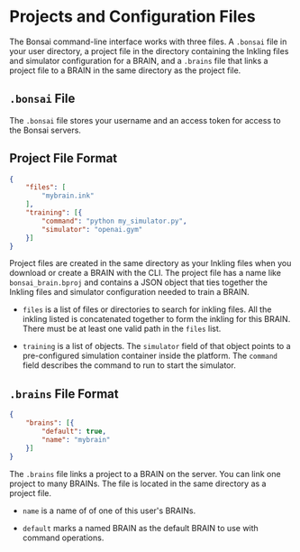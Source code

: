 # Projects and Configuration Files

The Bonsai command-line interface works with three files.  A `.bonsai` file in
your user directory, a project file in the directory containing the Inkling 
files and simulator configuration for a BRAIN, and a `.brains` file that links
a project file to a BRAIN in the same directory as the project file.

## `.bonsai` File

The `.bonsai` file stores your username and an access token for access to the
Bonsai servers.

## Project File Format

```json
{
    "files": [
        "mybrain.ink"
    ],
    "training": [{
        "command": "python my_simulator.py",
        "simulator": "openai.gym"
    }]
}
```

Project files are created in the same directory as your Inkling files when
you download or create a BRAIN with the CLI. The project file has a name like
`bonsai_brain.bproj` and contains a JSON object that ties together the Inkling
files and simulator configuration needed to train a BRAIN.

 * `files` is a list of files or directories to search for inkling files. All the
inkling listed is concatenated together to form the inkling for this BRAIN.
There must be at least one valid path in the `files` list.

 * `training` is a list of objects.  The `simulator` field of that object
points to a pre-configured simulation container inside the platform. The
`command` field describes the command to run to start the simulator.

## `.brains` File Format

```json
{
    "brains": [{
        "default": true,
        "name": "mybrain"
    }]
}

```

The `.brains` file links a project to a BRAIN on the server. You can link one
project to many BRAINs.  The file is located in the same directory as a
project file.


 * `name` is a name of of one of this user's BRAINs.

 * `default` marks a named BRAIN as the default BRAIN to use with command
   operations.



